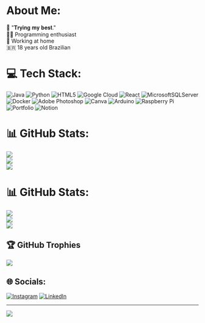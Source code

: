 # About Me:
📍 "𝐓𝐫𝐲𝐢𝐧𝐠 𝐦𝐲 𝐛𝐞𝐬𝐭."<br>👨‍💻 Programming enthusiast<br>🏡 Working at home<br>🇧🇷 18 years old Brazilian

# 💻 Tech Stack:
![Java](https://img.shields.io/badge/java-%23ED8B00.svg?style=flat&logo=java&logoColor=white) ![Python](https://img.shields.io/badge/python-3670A0?style=flat&logo=python&logoColor=ffdd54) ![HTML5](https://img.shields.io/badge/html5-%23E34F26.svg?style=flat&logo=html5&logoColor=white) ![Google Cloud](https://img.shields.io/badge/Google%20Cloud-%234285F4.svg?style=flat&logo=google-cloud&logoColor=white) ![React](https://img.shields.io/badge/react-%2320232a.svg?style=flat&logo=react&logoColor=%2361DAFB) ![MicrosoftSQLServer](https://img.shields.io/badge/Microsoft%20SQL%20Sever-CC2927?style=flat&logo=microsoft%20sql%20server&logoColor=white) ![Docker](https://img.shields.io/badge/docker-%230db7ed.svg?style=flat&logo=docker&logoColor=white) ![Adobe Photoshop](https://img.shields.io/badge/adobephotoshop-%2331A8FF.svg?style=flat&logo=adobephotoshop&logoColor=white) ![Canva](https://img.shields.io/badge/Canva-%2300C4CC.svg?style=flat&logo=Canva&logoColor=white) ![Arduino](https://img.shields.io/badge/-Arduino-00979D?style=flat&logo=Arduino&logoColor=white) ![Raspberry Pi](https://img.shields.io/badge/-RaspberryPi-C51A4A?style=flat&logo=Raspberry-Pi) ![Portfolio](https://img.shields.io/badge/Portfolio-%23000000.svg?style=flat&logo=firefox&logoColor=#FF7139) ![Notion](https://img.shields.io/badge/Notion-%23000000.svg?style=flat&logo=notion&logoColor=white)
# :bar_chart: GitHub Stats:
![](https://github-readme-stats.vercel.app/api?username=opmarmota&theme=dark&hide_border=false&include_all_commits=false&count_private=false)<br/>
![](https://github-readme-streak-stats.herokuapp.com/?user=opmarmota&theme=dark&hide_border=false)<br/>
![](https://github-readme-stats.vercel.app/api/top-langs/?username=opmarmota&theme=dark&hide_border=false&include_all_commits=false&count_private=false&layout=compact)
# 📊 GitHub Stats:
![](https://github-readme-stats.vercel.app/api?username=opmarmota&theme=midnight-purple&hide_border=true&include_all_commits=true&count_private=false)<br/>
![](https://github-readme-streak-stats.herokuapp.com/?user=opmarmota&theme=midnight-purple&hide_border=true)<br/>
![](https://github-readme-stats.vercel.app/api/top-langs/?username=opmarmota&theme=midnight-purple&hide_border=true&include_all_commits=true&count_private=false&layout=compact)

## 🏆 GitHub Trophies
![](https://github-profile-trophy.vercel.app/?username=opmarmota&theme=algolia&no-frame=true&no-bg=false&margin-w=4)

## 🌐 Socials:
[![Instagram](https://img.shields.io/badge/Instagram-%23E4405F.svg?logo=Instagram&logoColor=white)](https://instagram.com/opmarmota) [![LinkedIn](https://img.shields.io/badge/LinkedIn-%230077B5.svg?logo=linkedin&logoColor=white)](https://linkedin.com/in/pedro-cursino-712539229) 

---
[![](https://visitcount.itsvg.in/api?id=opmarmota&icon=1&color=6)](https://visitcount.itsvg.in)

<!-- Proudly created with GPRM ( https://gprm.itsvg.in ) -->
